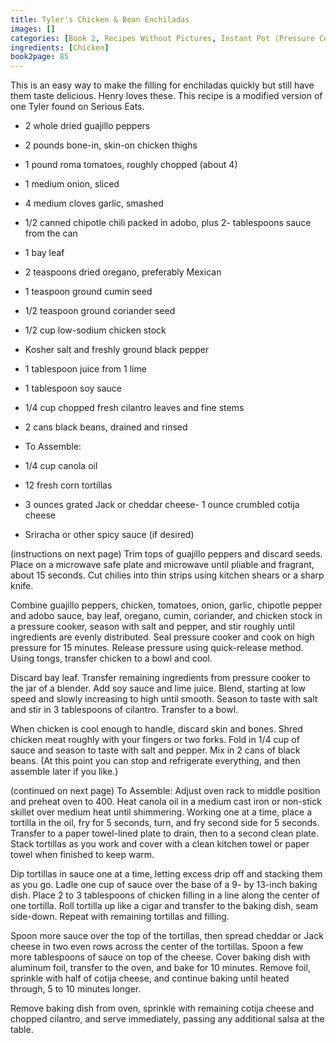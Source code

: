 ```yaml
---
title: Tyler's Chicken & Bean Enchiladas
images: []
categories: [Book 2, Recipes Without Pictures, Instant Pot (Pressure Cooker) Cooking]
ingredients: [Chicken]
book2page: 85
---
```


This is an easy way to make the filling for enchiladas quickly but still have them taste delicious. Henry loves these. This recipe is a modified version of one Tyler found on Serious Eats. 

- 2 whole dried guajillo peppers
- 2 pounds bone-in, skin-on chicken thighs
- 1 pound roma tomatoes, roughly chopped (about 4)
- 1 medium onion, sliced
- 4 medium cloves garlic, smashed
- 1/2 canned chipotle chili packed in adobo, plus 2- tablespoons sauce from the can
- 1 bay leaf
- 2 teaspoons dried oregano, preferably Mexican
- 1 teaspoon ground cumin seed
- 1/2 teaspoon ground coriander seed
- 1/2 cup low-sodium chicken stock
- Kosher salt and freshly ground black pepper
- 1 tablespoon juice from 1 lime
- 1 tablespoon soy sauce
- 1/4 cup chopped fresh cilantro leaves and fine stems
- 2 cans black beans, drained and rinsed

- To Assemble:
- 1/4 cup canola oil
- 12 fresh corn tortillas
- 3 ounces grated Jack or cheddar cheese- 1 ounce crumbled cotija cheese
- Sriracha or other spicy sauce (if desired)

(instructions on next page)
Trim tops of guajillo peppers and discard seeds. Place on a microwave safe plate and microwave until pliable and fragrant, about 15 seconds. Cut chilies into thin strips using kitchen shears or a sharp knife. 

Combine guajillo peppers, chicken, tomatoes, onion, garlic, chipotle pepper and adobo sauce, bay leaf, oregano, cumin, coriander, and chicken stock in a pressure cooker, season with salt and pepper, and stir roughly until ingredients are evenly distributed. Seal pressure cooker and cook on high pressure for 15 minutes. Release pressure using quick-release method. Using tongs, transfer chicken to a bowl and cool. 

Discard bay leaf. Transfer remaining ingredients from pressure cooker to the jar of a blender. Add soy sauce and lime juice. Blend, starting at low speed and slowly increasing to high until smooth. Season to taste with salt and stir in 3 tablespoons of cilantro. Transfer to a bowl. 

When chicken is cool enough to handle, discard skin and bones. Shred chicken meat roughly with your fingers or two forks. Fold in 1/4 cup of sauce and season to taste with salt and pepper. Mix in 2 cans of black beans. (At this point you can stop and refrigerate everything, and then assemble later if you like.) 

(continued on next page)
To Assemble: Adjust oven rack to middle position and preheat oven to 400. Heat canola oil in a medium cast iron or non-stick skillet over medium heat until shimmering. Working one at a time, place a tortilla in the oil, fry for 5 seconds, turn, and fry second side for 5 seconds. Transfer to a paper towel-lined plate to drain, then to a second clean plate. Stack tortillas as you work and cover with a clean kitchen towel or paper towel when finished to keep warm. 

Dip tortillas in sauce one at a time, letting excess drip off and stacking them as you go. Ladle one cup of sauce over the base of a 9- by 13-inch baking dish. Place 2 to 3 tablespoons of chicken filling in a line along the center of one tortilla. Roll tortilla up like a cigar and transfer to the baking dish, seam side-down. Repeat with remaining tortillas and filling. 

Spoon more sauce over the top of the tortillas, then spread cheddar or Jack cheese in two even rows across the center of the tortillas. Spoon a few more tablespoons of sauce on top of the cheese. Cover baking dish with aluminum foil, transfer to the oven, and bake for 10 minutes. Remove foil, sprinkle with half of cotija cheese, and continue baking until heated through, 5 to 10 minutes longer. 

Remove baking dish from oven, sprinkle with remaining cotija cheese and chopped cilantro, and serve immediately, passing any additional salsa at the table.